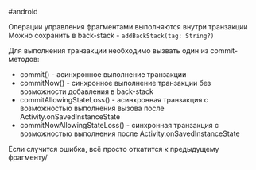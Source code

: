 #android 

Операции управления фрагментами выполняются внутри транзакции
Можно сохранить в back-stack - `addBackStack(tag: String?)`

Для выполнения транзакции необходимо вызвать один из commit-методов:
- commit() - асинхронное выполнение транзакции
- commitNow() - синхронное выполнение транзакции без возможности добавления в back-stack
- commitAllowingStateLoss() - асинхронная транзакция с возможностью выполнения вызова после Activity.onSavedInstanceState
- commitNowAllowingStateLoss() - синхронная транзакция с возможностью выполнения после Activity.onSavedInstanceState

Eсли случится ошибка, всё просто откатится к предыдущему фрагменту/
